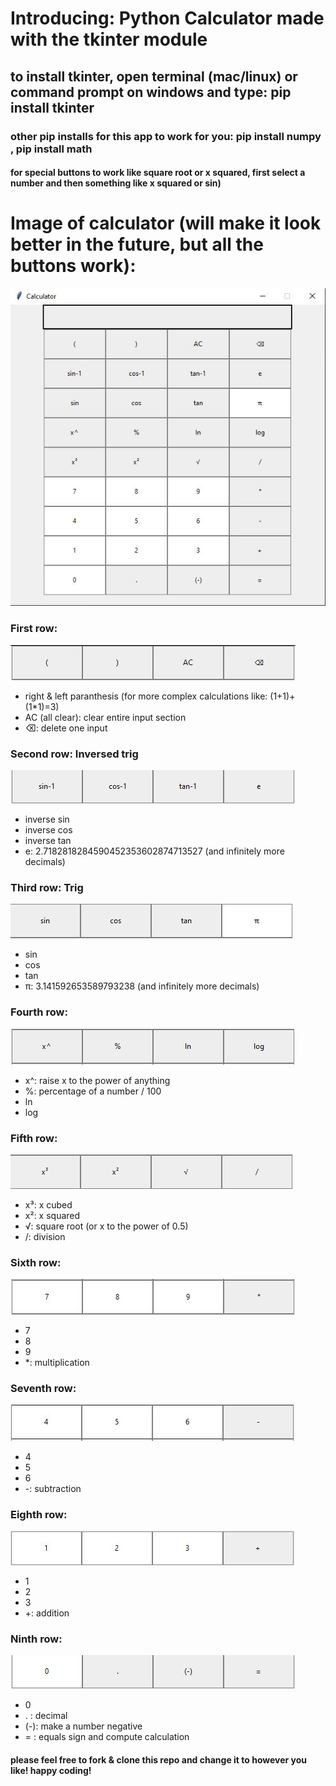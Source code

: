 # Introducing: Python Calculator made with the tkinter module
## to install tkinter, open terminal (mac/linux) or command prompt on windows and type: pip install tkinter
### other pip installs for this app to work for you: pip install numpy , pip install math

#### for special buttons to work like square root or x squared, first select a number and then something like x squared or sin)

# Image of calculator (will make it look better in the future, but all the buttons work):
<img src="assets/calculator.jpg">

### First row: 
![](assets/firstrow.jpg)
* right & left paranthesis (for more complex calculations like: (1+1)+(1*1)=3)
* AC (all clear): clear entire input section
* ⌫: delete one input

### Second row: Inversed trig 
![](assets/secondrow.jpg)
* inverse sin
* inverse cos
* inverse tan
* e: 2.7182818284590452353602874713527 (and infinitely more decimals)

### Third row: Trig 
![](assets/thirdrow.jpg)
* sin
* cos
* tan
* π: 3.141592653589793238 (and infinitely more decimals)

### Fourth row: 
![](assets/fourthrow.jpg)
* x^: raise x to the power of anything 
* %: percentage of a number / 100 
* ln 
* log 

### Fifth row:
![](assets/fifthrow.jpg)
* x³: x cubed 
* x²: x squared 
* √: square root (or x to the power of 0.5)
* /: division 

### Sixth row:
![](assets/sixthrow.jpg)
* 7
* 8 
* 9
* *: multiplication 

### Seventh row:
![](assets/seventhrow.jpg)
* 4
* 5
* 6
* -: subtraction 

### Eighth row:
![](assets/eigthrow.jpg)
* 1
* 2
* 3
* +: addition 

### Ninth row:
![](assets/ninthrow.jpg)
* 0
* . : decimal
* (-): make a number negative 
* = : equals sign and compute calculation 


#### please feel free to fork & clone this repo and change it to however you like! happy coding! 
